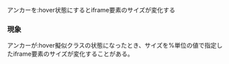 アンカーを:hover状態にするとiframe要素のサイズが変化する

### 現象

アンカーが:hover擬似クラスの状態になったとき、サイズを%単位の値で指定したiframe要素のサイズが変化することがある。
